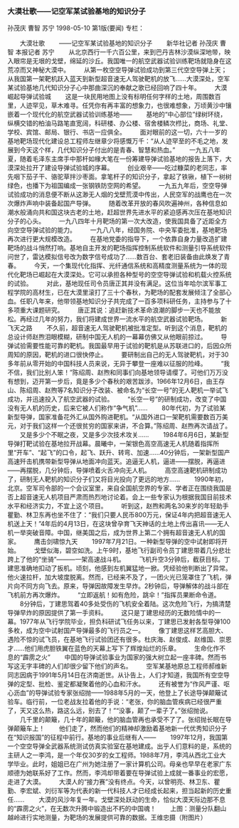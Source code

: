 ### 大漠壮歌——记空军某试验基地的知识分子
孙茂庆  曹智  苏宁
1998-05-10
第1版(要闻)
专栏：

　　大漠壮歌
　　——记空军某试验基地的知识分子
　　新华社记者  孙茂庆  曹智  本报记者  苏宁
　　从北京西行一千六百公里，来到巴丹吉林沙漠纵深地带，映入眼帘是无垠的戈壁，绵延的沙丘。我国唯一的航空武器试验训练靶场就隐身在这荒凉而又神秘大漠中。
　　从第一枚空空导弹试验成功到第三代空空导弹上天；从我国第一架靶机跃入蓝天到新型超音速无人驾驶靶机的放飞……大漠深处，空军某试验基地几代知识分子心中那曲深沉的奉献之歌已经回响了四十年。
　　大漠崛起导弹试验城
　　这是一块民用地图上没有标明任何字样的土地，周围数百里，人迹罕见，草木难寻。任凭你有再丰富的想象力，也很难想象，万顷黄沙中镶嵌着一个现代化的航空武器试验训练基地——
　　基地的“中心部位”绿树环绕，纵横交错的柏油马路笔直宽阔，科研楼、办公楼、宿舍楼鳞次栉比，商场、礼堂、学校、宾馆、邮局、银行、书店一应俱全。
　　面对眼前的这一切，六十一岁的基地靶场现代化建设总工程师左继章少将感慨万千：“从人迹罕至的不毛之地，发展到今天这个样，几代知识分子付出的是青春、智慧和热血。”
　　一九五八年夏，随着毛泽东主席手中那杆如椽大笔在一份筹建导弹试验基地的报告上落下，大漠深处拉开了建设导弹试验城的序幕。
　　创业艰辛——吃过糠菜的老同志，率先咽下茄子干、骆驼草拌沙枣面。拿笔杆子的知识分子，拿起了铁锹，植下一树树绿色，也播下为祖国编成一张钢铁防空网的希望。
　　一九五九年后，空空导弹试验成功的消息便不断从这渺无人烟的戈壁荒漠中传出，人民空军的战鹰也在一次次爆炸声响中装备起国产导弹。
　　随着改革开放的春风吹遍神州，各种信息如潮水般涌向共和国这块古老的土地，赶超世界先进水平的紧迫感再次压在基地知识分子的心头。
　　一九八四年十月靶场的第一次大改造，使我国具备了近距全方向空空导弹试验的能力。
　　一九八八年，经国务院、中央军委批准，基地靶场再次进行更大规模改造。
　　在基地党委的指导下，一个依靠自身力量改造扩建靶场的战斗悄然打响。基地自主开发的靶场指挥控制系统软件和测量引导系统软件问世了，雷达模拟信号改为数字信号成功了……数百台、套老旧装备由此焕发了青春。
　　今天，一个集现代化指挥、光纤通信系统和高精度测量系统为一体的现代化靶场已崛起在大漠深处。它可以承担各种型号的空空导弹试验和机载火控系统的试验。
　　对此，基地现任司令员唐正其并没有满足。这位当年哈尔滨军事工程学院的高材生，已在大漠里滚打了三十个春秋，为靶场的配套发展倾注了全部心血。任职八年来，他带领基地知识分子共完成了一百多项科研任务，主持参与了十多项重大课题研究。
　　唐正其说：追赶新技术革命浪潮的脚步一天也不能放松。再经过几年的努力，我们将建成世界一流水平的航空武器试验靶场。
　　新飞天之路
　　不久前，超音速无人驾驶靶机被批准定型。听到这个消息，靶机的总设计师赵煦泪眼模糊，研制中国无人机的一幕幕仿佛又从他眼前掠过。
　　导弹试验需要性能可靠的靶机。我国最早用于试验的靶机是从苏联进口的，后因众所周知的原因，靶机的进口很快停止。
　　要研制出自己的无人驾驶靶机，对于30多年前从零开始的中国科技人员来说，无异于攀登一座难以征服的险峰。
　　“我不信，我们比别人笨！”陈绍周、赵煦和同事们向基地领导请缨了。可他们万万没有想到，迈开第一步后，竟是多少个春秋的艰苦跋涉。1966年12月6日，由王存山、陈绍周、赵煦等7名知识分子改装、被命名为“长空一号”的无人靶机一举试飞成功，并迅速投入了航空武器的试验。
　　“长空一号”的研制成功，改变了中国没有无人机的历史，后来它被人们称作“争气机”……
　　80年代初，为了试验某新型导弹，国家准备花外汇从国外购进靶机。“从国外进口一架靶机需要数百万美元，对于我们这样一个还很贫穷的国家来讲，不合算。”陈绍周、赵煦再次请战了。
　　又是多少个不眠之夜，又是多少次技术攻关……
　　1984年6月6日，某新型导弹打靶试验在基地拉开战幕。晨曦中，一架银色高空高速无人机随着指挥所里“开车”、“起飞”的口令，起飞、跃升、转弯、加速……40分钟后，一架新型国产高速歼击机携带新型导弹从地面冲向蓝天。追逼无人机，逼进——摆脱，再逼进——再摆脱，几分钟后，导弹喷着火舌冲向无人机。
　　高空高速靶机研制成功了，研制无人靶机的知识分子们又将目光投向了更远的地方……
　　1990年初，北京。空军司令部的一个会议室里，来自全国航空界的专家、学者正在围绕我国是否上超音速无人机项目严肃而热烈地讨论着。会上一些专家认为根据我国目前技术水平和经济实力，不宜上这个项目。
　　听到这，赵煦和两名30来岁的年轻助手瞿勤、林卫东再也坐不住了：“我们只要人民币800万元，保证4年内把超音速无人机送上天！”4年后的4月13日，在这块曾孕育飞天神话的土地上传出喜讯——无人机一举突破音障。中国，继美国之后，成为世界上第二个拥有超音速无人机的国家。
　　鹰击剑啸惊九天
　　1997年7月21日。一种新型导弹的空中试射即将开始。
　　戈壁似海，碧空如洗。上午9时，基地飞行副司令员丁建思带着几分悲壮跨上了他的“坐骑”———一架高速战斗机。
　　飞机升空3分钟后，截获目标。丁建思准确地扣动了扳机。顷刻，他感到左机翼猛地一掀。凭经验他判断出了异常。他火速拉杆，加大坡度脱离。然而，已经来不及了，一团火光已笼罩住了飞机，弹片向不同方向飞去。原来，导弹因故障发生早炸。2秒钟后，导弹解体的战斗部在飞机前方再次爆炸。
　　“立即返航！如有危险，跳伞！”指挥员果断命令道。
　　8分钟后，丁建思驾着40多处受伤的飞机安全着陆。这次危险飞行，为搞清楚导弹早炸的原因提供了第一手资料。
　　这只是丁建思经历的无数险情中的一幕。1977年从飞行学院毕业，担负科研试飞任务以来，丁建思已发射各型导弹100多枚，成为空中试射国产导弹最多的飞行员之一。
　　像丁建思这样艺高胆大、遇险不惊的试飞员，在基地飞行试验团还有很多。杜庆海、赵俊成、赵维国、崇恩才……他们用虎胆铁翼在蓝色的天幕上写下了辉煌灿烂的乐章。
　　生命化作不息的“霹雳之火”
　　中国的导弹试验事业为国家的强大树立起一座丰碑。然而书写这无字丰碑的人们却很少留下他们的声名。
　　空军某基地原总工程师郝维新同志因病于1991年5月14日在济南逝世。从讣告上，人们才知道，我国所有空空导弹的定型、批检、鉴定都凝聚着他的心血和汗水。
　　还有被誉为“作风严谨、呕心沥血”的导弹试验专家张绍抛——1988年5月的一天，他登上了长途导弹颠簸试验车。临行前，一位老战友拉着他的手说：“老张，你的脑血管疾病已经很严重了，天又这么热，路这么远，别去了！”“没事，颠了一辈子了。”张绍抛说。
　　几千里的颠簸，几十年的颠簸，他的脑血管再也承受不了了。张绍抛长眠在导弹颠簸车上！
　　他们走了，然而他们的精神却激励着基地新一代优秀知识分子在“知识报国”的征程中前行。基地的事业后继有人——
　　1997年12月，我国第一个空空导弹全武器系统测试仿真实验室在基地建成。出乎人们意料的是，系统的主研人之一李鸿，是一个年仅30岁的女工程师。1988年7月，李鸿从西北工业大学毕业。此时，姐姐已在广州为她注册了一家计算机公司。母亲也早早在老家广东顺德为她联系好了工作。然而，李鸿却带着要在导弹试验上成就一番事业的宏愿，走进了大漠。
　　大漠人的“接力赛”没有终点。今天，以曾明亮、林卫东、瞿勤、李宏斌、刘衍军等为代表的新一代科技人才已经成长起来，担当起新的历史重任……
　　大漠的风沙年复一年。戈壁深处跃动的生命，恰似大漠天际边那不息的“霹雳之火”，在无数次升腾中锻造出不朽的中国魂！
　　上图：测量分队翻山越岭进行实地测量，为靶场的发展提供可靠的数据。王维忠摄（附图片）
